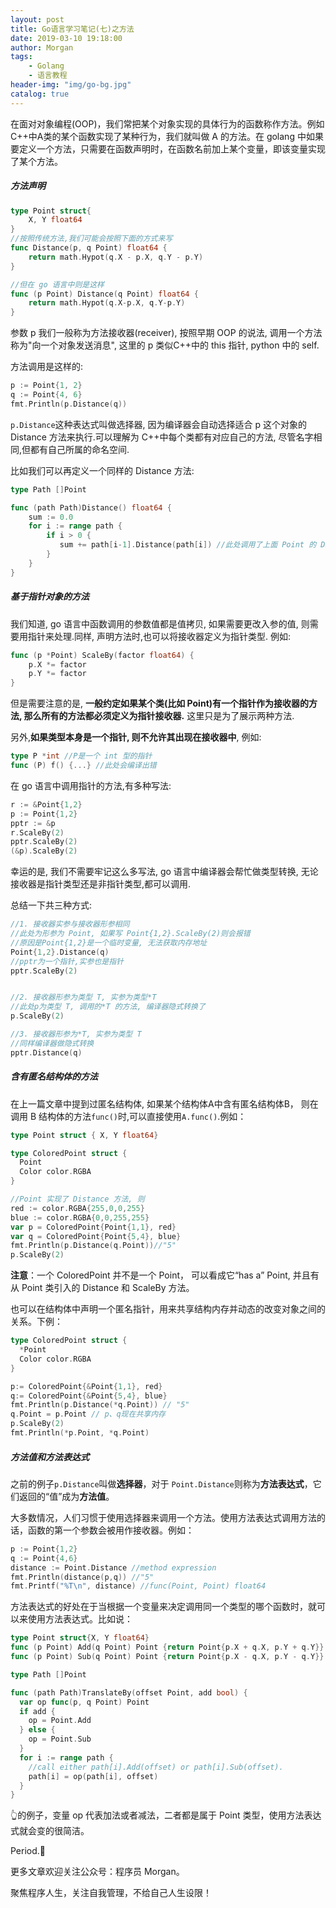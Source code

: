 ```yaml
---
layout: post
title: Go语言学习笔记(七)之方法
date: 2019-03-10 19:18:00
author: Morgan
tags: 
    - Golang
    - 语言教程
header-img: "img/go-bg.jpg"
catalog: true
---
```


在面对对象编程(OOP)，我们常把某个对象实现的具体行为的函数称作方法。例如 C++中A类的某个函数实现了某种行为，我们就叫做 A 的方法。在 golang 中如果要定义一个方法，只需要在函数声明时，在函数名前加上某个变量，即该变量实现了某个方法。

##### 方法声明

```go
type Point struct{
    X, Y float64
}
//按照传统方法,我们可能会按照下面的方式来写
func Distance(p, q Point) float64 {
    return math.Hypot(q.X - p.X, q.Y - p.Y)
}

//但在 go 语言中则是这样
func (p Point) Distance(q Point) float64 {
	return math.Hypot(q.X-p.X, q.Y-p.Y)
}
```

参数 p 我们一般称为方法接收器(receiver), 按照早期 OOP 的说法, 调用一个方法称为"向一个对象发送消息", 这里的 p 类似C++中的 this 指针, python 中的 self.

方法调用是这样的:

```go
p := Point{1, 2}
q := Point{4, 6}
fmt.Println(p.Distance(q))
```

`p.Distance`这种表达式叫做选择器, 因为编译器会自动选择适合 p 这个对象的 Distance 方法来执行.可以理解为 C++中每个类都有对应自己的方法, 尽管名字相同,但都有自己所属的命名空间.

比如我们可以再定义一个同样的 Distance 方法:

```go
type Path []Point

func (path Path)Distance() float64 {
    sum := 0.0
    for i := range path {
        if i > 0 {
           sum += path[i-1].Distance(path[i]) //此处调用了上面 Point 的 Distance 方法
        }
    }
}
```

##### 基于指针对象的方法

我们知道, go 语言中函数调用的参数值都是值拷贝, 如果需要更改入参的值, 则需要用指针来处理.同样, 声明方法时,也可以将接收器定义为指针类型. 例如:

```go
func (p *Point) ScaleBy(factor float64) {
    p.X *= factor
    p.Y *= factor
}
```

 但是需要注意的是, **一般约定如果某个类(比如 Point)有一个指针作为接收器的方法, 那么所有的方法都必须定义为指针接收器.** 这里只是为了展示两种方法.

另外,**如果类型本身是一个指针, 则不允许其出现在接收器中**, 例如:

```go
type P *int //P是一个 int 型的指针
func (P) f() {...} //此处会编译出错
```

在 go 语言中调用指针的方法,有多种写法:

```go
r := &Point{1,2}
p := Point{1,2}
pptr := &p
r.ScaleBy(2)
pptr.ScaleBy(2)
(&p).ScaleBy(2)
```

幸运的是, 我们不需要牢记这么多写法, go 语言中编译器会帮忙做类型转换, 无论接收器是指针类型还是非指针类型,都可以调用.

总结一下共三种方式:

```go
//1. 接收器实参与接收器形参相同
//此处为形参为 Point, 如果写 Point{1,2}.ScaleBy(2)则会报错
//原因是Point{1,2}是一个临时变量, 无法获取内存地址
Point{1,2}.Distance(q) 
//pptr为一个指针,实参也是指针
pptr.ScaleBy(2)


//2. 接收器形参为类型 T, 实参为类型*T
//此处p为类型 T, 调用的*T 的方法, 编译器隐式转换了
p.ScaleBy(2)

//3. 接收器形参为*T, 实参为类型 T
//同样编译器做隐式转换
pptr.Distance(q)
```

##### 含有匿名结构体的方法

在上一篇文章中提到过匿名结构体, 如果某个结构体A中含有匿名结构体B， 则在调用 B 结构体的方法`func()`时,可以直接使用`A.func()`.例如：

```go
type Point struct { X, Y float64}

type ColoredPoint struct {
  Point
  Color color.RGBA
}

//Point 实现了 Distance 方法, 则
red := color.RGBA{255,0,0,255}
blue := color.RGBA{0,0,255,255}
var p = ColoredPoint{Point{1,1}, red}
var q = ColoredPoint{Point{5,4}, blue}
fmt.Println(p.Distance(q.Point))//"5"
p.ScaleBy(2)
```

**注意**：一个 ColoredPoint 并不是一个 Point， 可以看成它“has a” Point, 并且有从 Point 类引入的 Distance 和 ScaleBy 方法。

也可以在结构体中声明一个匿名指针，用来共享结构内存并动态的改变对象之间的关系。下例：

```go
type ColoredPoint struct {
  *Point
  Color color.RGBA
}

p:= ColoredPoint{&Point{1,1}, red}
q:= ColoredPoint{&Point{5,4}, blue}
fmt.Println(p.Distance(*q.Point)) // "5"
q.Point = p.Point // p、q现在共享内存
p.ScaleBy(2)
fmt.Println(*p.Point, *q.Point)
```

##### 方法值和方法表达式

之前的例子`p.Distance`叫做**选择器**，对于 `Point.Distance`则称为**方法表达式**，它们返回的“值”成为**方法值**。

大多数情况，人们习惯于使用选择器来调用一个方法。使用方法表达式调用方法的话，函数的第一个参数会被用作接收器。例如：

```go
p := Point{1,2}
q := Point{4,6}
distance := Point.Distance //method expression
fmt.Println(distance(p,q)) //"5"
fmt.Printf("%T\n", distance) //func(Point, Point) float64
```

方法表达式的好处在于当根据一个变量来决定调用同一个类型的哪个函数时，就可以来使用方法表达式。比如说：

```go
type Point struct{X, Y float64}
func (p Point) Add(q Point) Point {return Point{p.X + q.X, p.Y + q.Y}}
func (p Point) Sub(q Point) Point {return Point{p.X - q.X, p.Y - q.Y}}

type Path []Point

func (path Path)TranslateBy(offset Point, add bool) {
  var op func(p, q Point) Point
  if add {
    op = Point.Add
  } else {
    op = Point.Sub
  }
  for i := range path {
    //call either path[i].Add(offset) or path[i].Sub(offset).
    path[i] = op(path[i], offset)
  }
}
```

👆的例子，变量 op 代表加法或者减法，二者都是属于 Point 类型，使用方法表达式就会变的很简洁。

Period.🤔

更多文章欢迎关注公众号：程序员 Morgan。

聚焦程序人生，关注自我管理，不给自己人生设限！